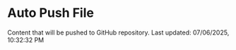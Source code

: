 # Auto Push File

Content that will be pushed to GitHub repository.
Last updated: 07/06/2025, 10:32:32 PM
